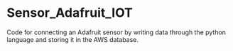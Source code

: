 # Sensor_Adafruit_IOT
Code for connecting an Adafruit sensor by writing data through the python language and storing it in the AWS database.
